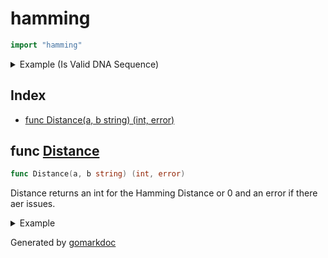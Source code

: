<!-- Code generated by gomarkdoc. DO NOT EDIT -->

# hamming

```go
import "hamming"
```

<details><summary>Example (Is Valid DNA Sequence)</summary>
<p>

```go
{
	fmt.Println(isValidDNASequence("ABCCAGTDEF"))
	fmt.Println(isValidDNASequence("GGACTGAAATCTG"))

}
```

#### Output

```
false <nil>
true <nil>
```

</p>
</details>

## Index

- [func Distance(a, b string) (int, error)](<#func-distance>)


## func [Distance](<https://github.com/vpayno/exercism-workspace/blob/main/go/hamming/hamming.go#L16>)

```go
func Distance(a, b string) (int, error)
```

Distance returns an int for the Hamming Distance or 0 and an error if there aer issues.

<details><summary>Example</summary>
<p>

```go
{
	fmt.Println(Distance("ABCD", "ABCD"))
	fmt.Println(Distance("ABCD", "CAGT"))
	fmt.Println(Distance("CAGT", "ABCD"))
	fmt.Println(Distance("GGACT", "GGACTGAA"))
	fmt.Println(Distance("GGACTGAAATCTG", "GGACTGAAATCTG"))
	fmt.Println(Distance("GGACGGATTCTG", "AGGACGGATTCT"))

}
```

#### Output

```
0 sequence a isn't valid
0 sequence a isn't valid
0 sequence b isn't valid
0 strings need to be of equal length
0 <nil>
9 <nil>
```

</p>
</details>



Generated by [gomarkdoc](<https://github.com/princjef/gomarkdoc>)
